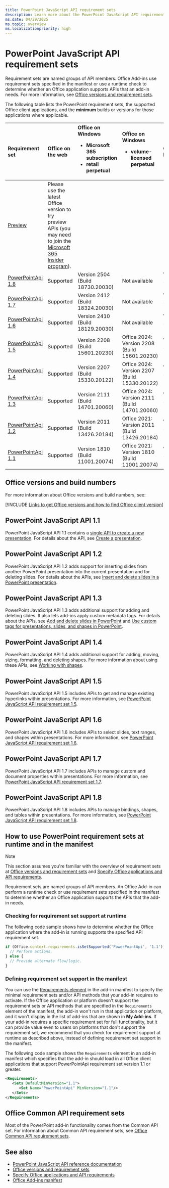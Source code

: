 ```yaml
---
title: PowerPoint JavaScript API requirement sets
description: Learn more about the PowerPoint JavaScript API requirement sets.
ms.date: 04/29/2025
ms.topic: overview
ms.localizationpriority: high
---
```


# PowerPoint JavaScript API requirement sets

Requirement sets are named groups of API members. Office Add-ins use requirement sets specified in the manifest or use a runtime check to determine whether an Office application supports APIs that an add-in needs. For more information, see [Office versions and requirement sets](/office/dev/add-ins/develop/office-versions-and-requirement-sets).

The following table lists the PowerPoint requirement sets, the supported Office client applications, and the **minimum** builds or versions for those applications where applicable.

| Requirement set | Office on the web | Office on Windows<ul><li>Microsoft 365 subscription</li><li>retail perpetual</li></ul> | Office on Windows<ul><li>volume-licensed perpetual</li></ul> | Office on Mac | Office on iPad |
|:-----|:-----|:-----|:-----|:-----|:-----|
| [Preview](powerpoint-preview-apis.md) | Please use the latest Office version to try preview APIs (you may need to join the [Microsoft 365 Insider program](https://insider.microsoft365.com/join)). |
| [PowerPointApi 1.8](powerpoint-api-1-8-requirement-set.md) | Supported | Version 2504 (Build 18730.20030) | Not available | Version 16.96 (25041326) | Not available |
| [PowerPointApi 1.7](powerpoint-api-1-7-requirement-set.md) | Supported | Version 2412 (Build 18324.20030) | Not available | Version 16.92 (24120731) | Not available |
| [PowerPointApi 1.6](powerpoint-api-1-6-requirement-set.md) | Supported | Version 2410 (Build 18129.20030) | Not available | Version 16.90 (24101387) | Not available |
| [PowerPointApi 1.5](powerpoint-api-1-5-requirement-set.md) | Supported | Version 2208 (Build 15601.20230) | Office 2024: Version 2208 (Build 15601.20230) | Version 16.64 (22080400) | Not available |
| [PowerPointApi 1.4](powerpoint-api-1-4-requirement-set.md) | Supported | Version 2207 (Build 15330.20122) | Office 2024: Version 2207 (Build 15330.20122) | Version 16.62 (22061100) | Not available |
| [PowerPointApi 1.3](powerpoint-api-1-3-requirement-set.md) | Supported | Version 2111 (Build 14701.20060) | Office 2024: Version 2111 (Build 14701.20060) | Version 16.55 (21111400) | Not available |
| [PowerPointApi 1.2](powerpoint-api-1-2-requirement-set.md) | Supported | Version 2011 (Build 13426.20184) | Office 2021: Version 2011 (Build 13426.20184) | Version 16.43 (20110804) | Not available |
| [PowerPointApi 1.1](powerpoint-api-1-1-requirement-set.md) | Supported | Version 1810 (Build 11001.20074) | Office 2021: Version 1810 (Build 11001.20074) | Version 16.19 (18110915) | Version 2.17 |

## Office versions and build numbers

For more information about Office versions and build numbers, see:

[!INCLUDE [Links to get Office versions and how to find Office client version](../../includes/links-get-office-versions-builds.md)]

## PowerPoint JavaScript API 1.1

PowerPoint JavaScript API 1.1 contains a [single API to create a new presentation](/javascript/api/powerpoint#PowerPoint_createPresentation_base64File_). For details about the API, see [Create a presentation](/office/dev/add-ins/powerpoint/powerpoint-add-ins#create-a-presentation).

## PowerPoint JavaScript API 1.2

PowerPoint JavaScript API 1.2 adds support for inserting slides from another PowerPoint presentation into the current presentation and for deleting slides. For details about the APIs, see [Insert and delete slides in a PowerPoint presentation](/office/dev/add-ins/powerpoint/insert-slides-into-presentation).

## PowerPoint JavaScript API 1.3

PowerPoint JavaScript API 1.3 adds additional support for adding and deleting slides. It also lets add-ins apply custom metadata tags. For details about the APIs, see [Add and delete slides in PowerPoint](/office/dev/add-ins/powerpoint/add-slides) and [Use custom tags for presentations, slides, and shapes in PowerPoint](/office/dev/add-ins/powerpoint/tagging-presentations-slides-shapes).

## PowerPoint JavaScript API 1.4

PowerPoint JavaScript API 1.4 adds additional support for adding, moving, sizing, formatting, and deleting shapes. For more information about using these APIs, see [Working with shapes](/office/dev/add-ins/powerpoint/shapes).

## PowerPoint JavaScript API 1.5

PowerPoint JavaScript API 1.5 includes APIs to get and manage existing hyperlinks within presentations. For more information, see [PowerPoint JavaScript API requirement set 1.5](powerpoint-api-1-5-requirement-set.md).

## PowerPoint JavaScript API 1.6

PowerPoint JavaScript API 1.6 includes APIs to select slides, text ranges, and shapes within presentations. For more information, see [PowerPoint JavaScript API requirement set 1.6](powerpoint-api-1-6-requirement-set.md).

## PowerPoint JavaScript API 1.7

PowerPoint JavaScript API 1.7 includes APIs to manage custom and document properties within presentations. For more information, see [PowerPoint JavaScript API requirement set 1.7](powerpoint-api-1-7-requirement-set.md).

## PowerPoint JavaScript API 1.8

PowerPoint JavaScript API 1.8 includes APIs to manage bindings, shapes, and tables within presentations. For more information, see [PowerPoint JavaScript API requirement set 1.8](powerpoint-api-1-8-requirement-set.md).

## How to use PowerPoint requirement sets at runtime and in the manifest

> [!NOTE]
> This section assumes you're familiar with the overview of requirement sets at [Office versions and requirement sets](/office/dev/add-ins/develop/office-versions-and-requirement-sets) and [Specify Office applications and API requirements](/office/dev/add-ins/develop/specify-office-hosts-and-api-requirements).

Requirement sets are named groups of API members. An Office Add-in can perform a runtime check or use requirement sets specified in the manifest to determine whether an Office application supports the APIs that the add-in needs.

### Checking for requirement set support at runtime

The following code sample shows how to determine whether the Office application where the add-in is running supports the specified API requirement set.

```js
if (Office.context.requirements.isSetSupported('PowerPointApi', '1.1')) {
  // Perform actions.
} else {
  // Provide alternate flow/logic.
}
```

### Defining requirement set support in the manifest

You can use the [Requirements element](/javascript/api/manifest/requirements) in the add-in manifest to specify the minimal requirement sets and/or API methods that your add-in requires to activate. If the Office application or platform doesn't support the requirement sets or API methods that are specified in the `Requirements` element of the manifest, the add-in won't run in that application or platform, and it won't display in the list of add-ins that are shown in **My Add-ins**. If your add-in requires a specific requirement set for full functionality, but it can provide value even to users on platforms that don't support the requirement set, we recommend that you check for requirement support at runtime as described above, instead of defining requirement set support in the manifest.

The following code sample shows the `Requirements` element in an add-in manifest which specifies that the add-in should load in all Office client applications that support PowerPointApi requirement set version 1.1 or greater.

```xml
<Requirements>
   <Sets DefaultMinVersion="1.1">
      <Set Name="PowerPointApi" MinVersion="1.1"/>
   </Sets>
</Requirements>
```

## Office Common API requirement sets

Most of the PowerPoint add-in functionality comes from the Common API set. For information about Common API requirement sets, see [Office Common API requirement sets](../common/office-add-in-requirement-sets.md).

## See also

- [PowerPoint JavaScript API reference documentation](/javascript/api/powerpoint)
- [Office versions and requirement sets](/office/dev/add-ins/develop/office-versions-and-requirement-sets)
- [Specify Office applications and API requirements](/office/dev/add-ins/develop/specify-office-hosts-and-api-requirements)
- [Office Add-ins manifest](/office/dev/add-ins/develop/add-in-manifests)
